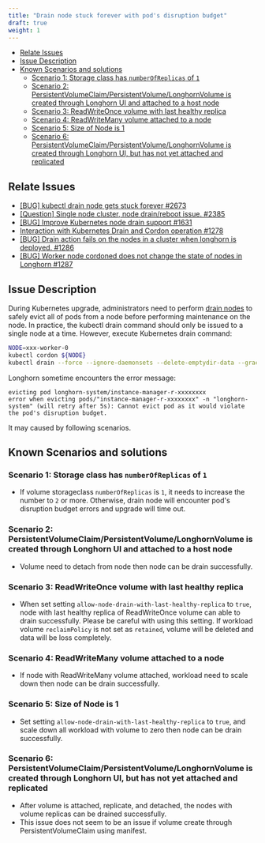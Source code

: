 ```yaml
---
title: "Drain node stuck forever with pod's disruption budget"
draft: true
weight: 1
---
```


<!-- TOC -->

- [Relate Issues](#relate-issues)
- [Issue Description](#issue-description)
- [Known Scenarios and solutions](#known-scenarios-and-solutions)
  - [Scenario 1: Storage class has `numberOfReplicas` of `1`](#scenario-1-storage-class-has-numberofreplicas-of-1)
  - [Scenario 2: PersistentVolumeClaim/PersistentVolume/LonghornVolume is created through Longhorn UI and attached to a host node](#scenario-2-persistentvolumeclaimpersistentvolumelonghornvolume-is-created-through-longhorn-ui-and-attached-to-a-host-node)
  - [Scenario 3: ReadWriteOnce volume with last healthy replica](#scenario-3-readwriteonce-volume-with-last-healthy-replica)
  - [Scenario 4: ReadWriteMany volume attached to a node](#scenario-4-readwritemany-volume-attached-to-a-node)
  - [Scenario 5: Size of Node is 1](#scenario-5-size-of-node-is-1)
  - [Scenario 6: PersistentVolumeClaim/PersistentVolume/LonghornVolume is created through Longhorn UI, but has not yet attached and replicated](#scenario-6-persistentvolumeclaimpersistentvolumelonghornvolume-is-created-through-longhorn-ui-but-has-not-yet-attached-and-replicated)
  <!-- /TOC -->

## Relate Issues

- [[BUG] kubectl drain node gets stuck forever #2673](https://github.com/longhorn/longhorn/issues/2673)
- [[Question] Single node cluster, node drain/reboot issue. #2385](https://github.com/longhorn/longhorn/issues/2385)
- [[BUG] Improve Kubernetes node drain support #1631](https://github.com/longhorn/longhorn/issues/1631)
- [Interaction with Kubernetes Drain and Cordon operation #1278](https://github.com/longhorn/longhorn/issues/1278)
- [[BUG] Drain action fails on the nodes in a cluster when longhorn is deployed. #1286](https://github.com/longhorn/longhorn/issues/1286)
- [[BUG] Worker node cordoned does not change the state of nodes in Longhorn #1287](https://github.com/longhorn/longhorn/issues/1287)

## Issue Description

During Kubernetes upgrade, administrators need to perform [drain nodes](https://kubernetes.io/docs/tasks/administer-cluster/safely-drain-node/) to safely evict all of pods from a node before performing maintenance on the node. In practice, the kubectl drain command should only be issued to a single node at a time. However, execute Kubernetes drain command:

```bash
NODE=xxx-worker-0
kubectl cordon ${NODE}
kubectl drain --force --ignore-daemonsets --delete-emptydir-data --grace-period=10 ${NODE}
```

Longhorn sometime encounters the error message:

```log
evicting pod longhorn-system/instance-manager-r-xxxxxxxx
error when evicting pods/"instance-manager-r-xxxxxxxx" -n "longhorn-system" (will retry after 5s): Cannot evict pod as it would violate the pod's disruption budget.
```

It may caused by following scenarios.

## Known Scenarios and solutions

### Scenario 1: Storage class has `numberOfReplicas` of `1`

- If volume storageclass `numberOfReplicas` is `1`, it needs to increase the number to `2` or more. Otherwise, drain node will encounter pod's disruption budget errors and upgrade will time out.

### Scenario 2: PersistentVolumeClaim/PersistentVolume/LonghornVolume is created through Longhorn UI and attached to a host node

- Volume need to detach from node then node can be drain successfully.

### Scenario 3: ReadWriteOnce volume with last healthy replica

- When set setting `allow-node-drain-with-last-healthy-replica` to `true`, node with last healthy replica of ReadWriteOnce volume can able to drain successfully. Please be careful with using this setting. If workload volume `reclaimPolicy` is not set as `retained`, volume will be deleted and data will be loss completely.

### Scenario 4: ReadWriteMany volume attached to a node

- If node with ReadWriteMany volume attached, workload need to scale down then node can be drain successfully.

### Scenario 5: Size of Node is 1

- Set setting `allow-node-drain-with-last-healthy-replica` to `true`, and scale down all workload with volume to zero then node can be drain successfully.

### Scenario 6: PersistentVolumeClaim/PersistentVolume/LonghornVolume is created through Longhorn UI, but has not yet attached and replicated

- After volume is attached, replicate, and detached, the nodes with volume replicas can be drained successfully.
- This issue does not seem to be an issue if volume create through PersistentVolumeClaim using manifest.
